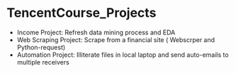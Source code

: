 # TencentCourse_Projects
- Income Project: Refresh data mining process and EDA
- Web Scraping Project: Scrape from a financial site ( Webscrper and Python-request)
- Automation Project: Illiterate files in local laptop and send auto-emails to multiple receivers 



